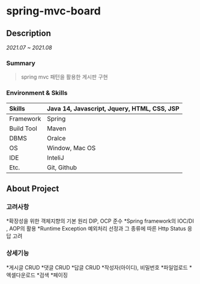 # spring-mvc-board

## Description
*2021.07 ~ 2021.08*

### Summary
> spring mvc 패턴을 활용한 게시판 구현

### Environment & Skills
  Skills | Java 14, Javascript, Jquery, HTML, CSS, JSP|
 :----- | :-----  |
 Framework | Spring |
 Build Tool|	Maven |
 DBMS | Oralce |
 OS | Window, Mac OS |
 IDE | InteliJ | 
 Etc. | Git, Github|
 
 
## About Project
### 고려사항
*확장성을 위한 객체지향의 기본 원리 DIP, OCP 준수
*Spring framework의 IOC/DI , AOP의 활용
*Runtime Exception 예외처리 선정과 그 종류에 따른 Http Status 응답 고려


### 상세기능 
*게시글 CRUD
*댓글 CRUD
*답글 CRUD
*작성자(아이디), 비밀번호
*파일업로드 
*엑셀다운로드
*검색
*페이징



